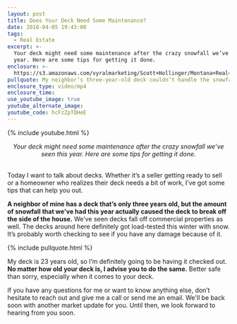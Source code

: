 ```yaml
---
layout: post
title: Does Your Deck Need Some Maintenance?
date: 2018-04-05 19:43:00
tags:
  - Real Estate
excerpt: >-
  Your deck might need some maintenance after the crazy snowfall we’ve seen this
  year. Here are some tips for getting it done.
enclosure: >-
  https://s3.amazonaws.com/vyralmarketing/Scott+Hollinger/Montana+Real+Estate++The+Hollinger+Team+Check+Your+Deck.mp4
pullquote: My neighbor’s three-year-old deck couldn’t handle the snowfall.
enclosure_type: video/mp4
enclosure_time:
use_youtube_image: true
youtube_alternate_image:
youtube_code: hcFzZpTQHeE
---
```


{% include youtube.html %}

<center><em>Your deck might need some maintenance after the crazy snowfall we&rsquo;ve seen this year. Here are some tips for getting it done.</em></center>

<center>&nbsp;</center>

Today I want to talk about decks. Whether it’s a seller getting ready to sell or a homeowner who realizes their deck needs a bit of work, I’ve got some tips that can help you out.

**A neighbor of mine has a deck that’s only three years old, but the amount of snowfall that we’ve had this year actually caused the deck to break off the side of the house.** We’ve seen decks fall off commercial properties as well. The decks around here definitely got load-tested this winter with snow. It’s probably worth checking to see if you have any damage because of it.

{% include pullquote.html %}

My deck is 23 years old, so I’m definitely going to be having it checked out. **No matter how old your deck is, I advise you to do the same.** Better safe than sorry, especially when it comes to your deck.

If you have any questions for me or want to know anything else, don’t hesitate to reach out and give me a call or send me an email. We'll be back soon with another market update for you. Until then, we look forward to hearing from you soon.<br>